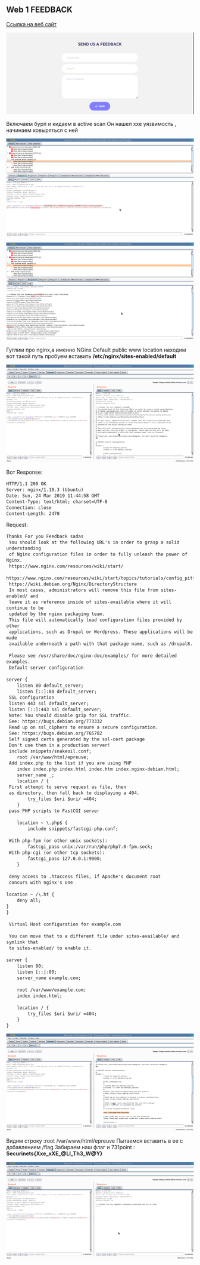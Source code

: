 ## Web 1 FEEDBACK
[Ссылка на веб сайт](https://web2.ctfsecurinets.com/)

![](https://github.com/Boringdreams/writeup/blob/master/securinets/FEEDBACK/png/website.png)

Включаем бурп и кидаем в active scan
Он нашел xxe уязвимость , начинаем ковыряться с ней

![](https://github.com/Boringdreams/writeup/blob/master/securinets/FEEDBACK/png/web1.png)

![](https://github.com/Boringdreams/writeup/blob/master/securinets/FEEDBACK/png/web1_2screen.png)

Гуглим про nginx,а именно NGinx Default public www location
находим вот такой путь пробуем вставить 
**/etc/nginx/sites-enabled/default**

![](https://github.com/Boringdreams/writeup/blob/master/securinets/FEEDBACK/png/web1_3.png)

Вот Response:

```
HTTP/1.1 200 OK
Server: nginx/1.10.3 (Ubuntu)
Date: Sun, 24 Mar 2019 11:44:58 GMT
Content-Type: text/html; charset=UTF-8
Connection: close
Content-Length: 2470
```

Request:

```
Thanks For you Feedback sadas
 You should look at the following URL's in order to grasp a solid understanding
 of Nginx configuration files in order to fully unleash the power of Nginx.
 https://www.nginx.com/resources/wiki/start/
 https://www.nginx.com/resources/wiki/start/topics/tutorials/config_pitfalls/
 https://wiki.debian.org/Nginx/DirectoryStructure
 In most cases, administrators will remove this file from sites-enabled/ and
 leave it as reference inside of sites-available where it will continue to be
 updated by the nginx packaging team.
 This file will automatically load configuration files provided by other
 applications, such as Drupal or Wordpress. These applications will be made
 available underneath a path with that package name, such as /drupal8.

 Please see /usr/share/doc/nginx-doc/examples/ for more detailed examples.
 Default server configuration

server {
	listen 80 default_server;
	listen [::]:80 default_server;
 SSL configuration
 listen 443 ssl default_server;
 listen [::]:443 ssl default_server;
 Note: You should disable gzip for SSL traffic.
 See: https://bugs.debian.org/773332
 Read up on ssl_ciphers to ensure a secure configuration.
 See: https://bugs.debian.org/765782
 Self signed certs generated by the ssl-cert package
 Don't use them in a production server!
 include snippets/snakeoil.conf;
	root /var/www/html/epreuve;
 Add index.php to the list if you are using PHP
	index index.php index.html index.htm index.nginx-debian.html;
	server_name _;
	location / {
 First attempt to serve request as file, then
 as directory, then fall back to displaying a 404.
		try_files $uri $uri/ =404;
	}
 pass PHP scripts to FastCGI server

	location ~ \.php$ {
		include snippets/fastcgi-php.conf;

 With php-fpm (or other unix sockets):
		fastcgi_pass unix:/var/run/php/php7.0-fpm.sock;
 With php-cgi (or other tcp sockets):
		fastcgi_pass 127.0.0.1:9000;
	}

 deny access to .htaccess files, if Apache's document root
 concurs with nginx's one

location ~ /\.ht {
	deny all;
}
}

 Virtual Host configuration for example.com

 You can move that to a different file under sites-available/ and symlink that
 to sites-enabled/ to enable it.

server {
	listen 80;
	listen [::]:80;
	server_name example.com;

	root /var/www/example.com;
	index index.html;

	location / {
		try_files $uri $uri/ =404;
	}
}

```

![](https://github.com/Boringdreams/writeup/blob/master/securinets/FEEDBACK/png/web3_2.png)

Видим строку :root /var/www/html/epreuve 
Пытаемся вставить в ее с добавлением /flag 
Забираем наш флаг и 731point :
**Securinets{Xxe_xXE_@Ll_Th3_W@Y}**

![](https://github.com/Boringdreams/writeup/blob/master/securinets/FEEDBACK/png/web1_finish.png)


